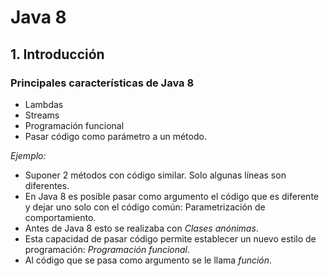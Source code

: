 # Java 8
## 1. Introducción
### Principales características de Java 8
* Lambdas
*  Streams
* Programación funcional
* Pasar código como parámetro a un método.

 *Ejemplo:*
* Suponer 2 métodos con código similar. Solo algunas líneas son diferentes.
* En Java 8 es posible pasar como argumento el código que es diferente y dejar uno solo con el código común: Parametrización de comportamiento.
* Antes de Java 8 esto se realizaba con *Clases anónimas*.
* Esta capacidad de pasar código permite establecer un nuevo estilo de programación: *Programación funcional*.
* Al código que se pasa como argumento se le llama *función*.


<!--stackedit_data:
eyJoaXN0b3J5IjpbMTAxNjQzMjMwNCwxODUzMDM2NzQxLC02Nz
cxMjMyNjRdfQ==
-->